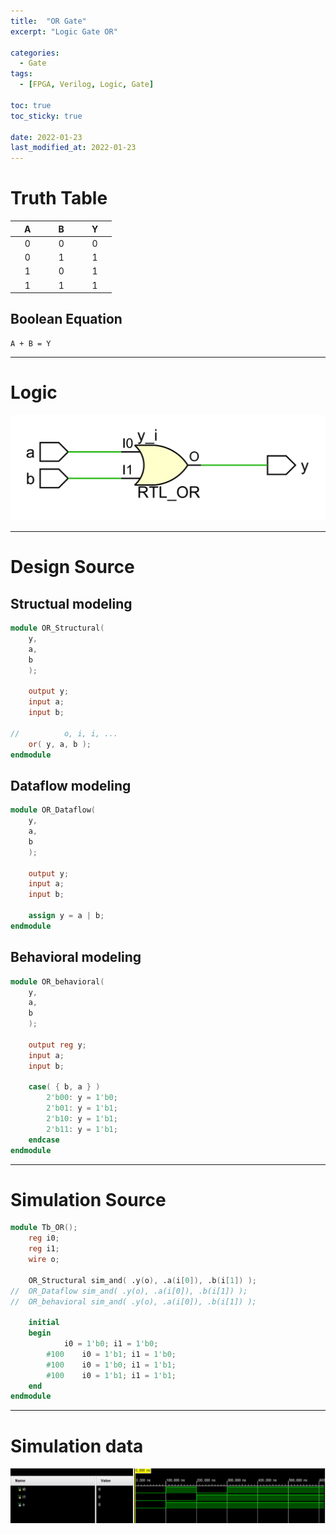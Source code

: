 ```yaml
---
title:  "OR Gate"
excerpt: "Logic Gate OR"

categories:
  - Gate
tags:
  - [FPGA, Verilog, Logic, Gate]

toc: true
toc_sticky: true
 
date: 2022-01-23
last_modified_at: 2022-01-23
---
```


# Truth Table

| &nbsp; &nbsp; A &nbsp; &nbsp; | &nbsp; &nbsp; B &nbsp; &nbsp; | &nbsp; &nbsp; Y &nbsp; &nbsp; |
|:---:|:---:|:---:|
|  0  |  0  |  0  |
|  0  |  1  |  1  |
|  1  |  0  |  1  |
|  1  |  1  |  1  |

## Boolean Equation

	A + B = Y

---

# Logic

![OR](/images/2022-01-23-OR_GATE/gate.png)

---

# Design Source

## Structual modeling

```verilog
module OR_Structural(
	y,
	a,
	b
	);
     
	output y;
	input a;
	input b;

//          o, i, i, ...
	or( y, a, b );
endmodule
```

## Dataflow modeling

```verilog
module OR_Dataflow(
	y,
	a,
	b
	);
     
	output y;
	input a;
	input b;

	assign y = a | b;
endmodule
```

## Behavioral modeling

```verilog
module OR_behavioral(
	y,
	a,
	b
	);
     
	output reg y;
	input a;
	input b;

	case( { b, a } )
		2'b00: y = 1'b0;
		2'b01: y = 1'b1;
		2'b10: y = 1'b1;
		2'b11: y = 1'b1;
	endcase
endmodule
```
---

# Simulation Source

```verilog
module Tb_OR();
    reg i0;
	reg i1;
    wire o;

	OR_Structural sim_and( .y(o), .a(i[0]), .b(i[1]) );
//	OR_Dataflow sim_and( .y(o), .a(i[0]), .b(i[1]) );
//	OR_behavioral sim_and( .y(o), .a(i[0]), .b(i[1]) );

	initial
	begin
			i0 = 1'b0; i1 = 1'b0;
		#100	i0 = 1'b1; i1 = 1'b0;
		#100 	i0 = 1'b0; i1 = 1'b1;
		#100 	i0 = 1'b1; i1 = 1'b1;
	end
endmodule
```
---

# Simulation data

![Tb_OR](/images/2022-01-23-OR_GATE/tb.png)
